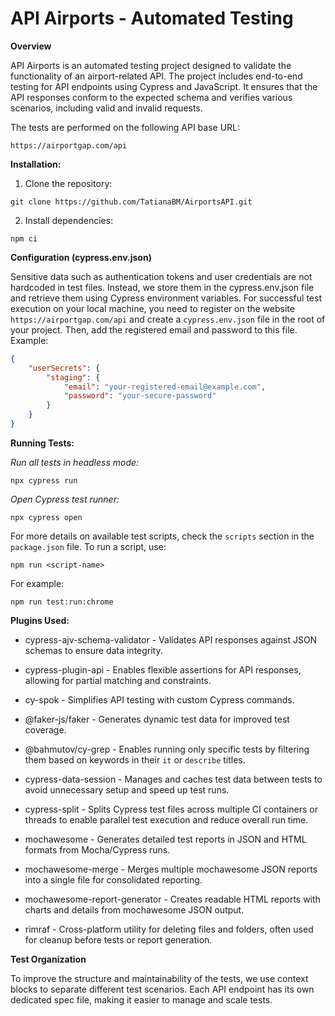 # API Airports - Automated Testing

**Overview**

API Airports is an automated testing project designed to validate the functionality of an airport-related API. The project includes end-to-end testing for API endpoints using Cypress and JavaScript. It ensures that the API responses conform to the expected schema and verifies various scenarios, including valid and invalid requests.

The tests are performed on the following API base URL:

`https://airportgap.com/api`

**Installation:**

1. Clone the repository:

`git clone https://github.com/TatianaBM/AirportsAPI.git`

2. Install dependencies: 

`npm ci`

**Configuration (cypress.env.json)**

Sensitive data such as authentication tokens and user credentials are not hardcoded in test files. Instead, we store them in the cypress.env.json file and retrieve them using Cypress environment variables.
For successful test execution on your local machine, you need to register on the website `https://airportgap.com/api` and create a `cypress.env.json` file in the root of your project. Then, add the registered email and password to this file. Example:

``` json
{
    "userSecrets": {
        "staging": { 
            "email": "your-registered-email@example.com", 
            "password": "your-secure-password" 
        }
    }
}
```

**Running Tests:**

*Run all tests in headless mode:*

`npx cypress run`

*Open Cypress test runner:*

`npx cypress open`

For more details on available test scripts, check the `scripts` section in the `package.json` file. To run a script, use:  

`npm run <script-name>`  

For example:  

`npm run test:run:chrome`

**Plugins Used:**

- cypress-ajv-schema-validator - Validates API responses against JSON schemas to ensure data integrity.

- cypress-plugin-api - Enables flexible assertions for API responses, allowing for partial matching and constraints.

- cy-spok - Simplifies API testing with custom Cypress commands.

- @faker-js/faker - Generates dynamic test data for improved test coverage.

- @bahmutov/cy-grep - Enables running only specific tests by filtering them based on keywords in their `it` or `describe` titles.

- cypress-data-session - Manages and caches test data between tests to avoid unnecessary setup and speed up test runs.

- cypress-split - Splits Cypress test files across multiple CI containers or threads to enable parallel test execution and reduce overall run time.

- mochawesome - Generates detailed test reports in JSON and HTML formats from Mocha/Cypress runs.

- mochawesome-merge - Merges multiple mochawesome JSON reports into a single file for consolidated reporting.

- mochawesome-report-generator - Creates readable HTML reports with charts and details from mochawesome JSON output.

- rimraf - Cross-platform utility for deleting files and folders, often used for cleanup before tests or report generation.

**Test Organization**

To improve the structure and maintainability of the tests, we use context blocks to separate different test scenarios. Each API endpoint has its own dedicated spec file, making it easier to manage and scale tests.